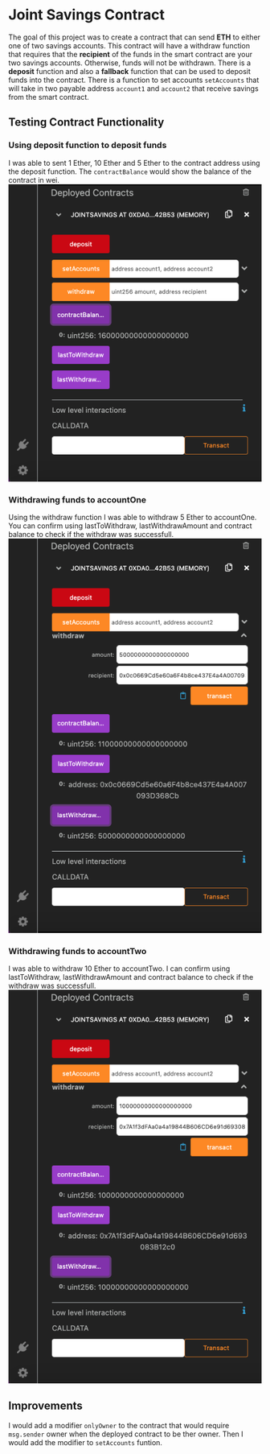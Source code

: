 # Joint Savings Contract

The goal of this project was to create a contract that can send **ETH** to either one of two savings accounts. This contract will have a withdraw function that requires that the **recipient** of the funds in the smart contract are your two savings accounts. Otherwise, funds will not be withdrawn. There is a **deposit** function and also a **fallback** function that can be used to deposit funds into the contract. There is a function to set accounts `setAccounts` that will take in two payable address `account1` and `account2` that receive savings from the smart contract. 

## Testing Contract Functionality

### Using deposit function to deposit funds
I was able to sent 1 Ether, 10 Ether and 5 Ether to the contract address using the deposit function. The `contractBalance` would show the balance of the contract in wei.
![](./excecution_results/send_5_ether.png)

### Withdrawing funds to accountOne
Using the withdraw function I was able to withdraw 5 Ether to accountOne. You can confirm using lastToWithdraw, lastWithdrawAmount and contract balance to check if the withdraw was successfull.
![](./excecution_results/accountOne_5_ether.png)

### Withdrawing funds to accountTwo
I was able to withdraw 10 Ether to accountTwo. I can confirm using lastToWithdraw, lastWithdrawAmount and contract balance to check if the withdraw was successfull.
![](./excecution_results/accountTwo_10_ether.png)

## Improvements 

I would add a modifier `onlyOwner` to the contract that would require `msg.sender` owner when the deployed contract to be ther owner. Then I would add the modifier to `setAccounts` funtion.